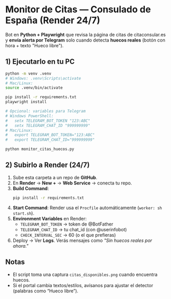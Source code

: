 
# Monitor de Citas — Consulado de España (Render 24/7)

Bot en **Python + Playwright** que revisa la página de citas de citaconsular.es y **envía alerta por Telegram** solo cuando detecta **huecos reales** (botón con hora + texto "Hueco libre").

## 1) Ejecutarlo en tu PC

```bash
python -m venv .venv
# Windows: .venv\Scripts\activate
# Mac/Linux:
source .venv/bin/activate

pip install -r requirements.txt
playwright install

# Opcional: variables para Telegram
# Windows PowerShell:
#   setx TELEGRAM_BOT_TOKEN "123:ABC"
#   setx TELEGRAM_CHAT_ID "999999999"
# Mac/Linux:
#   export TELEGRAM_BOT_TOKEN="123:ABC"
#   export TELEGRAM_CHAT_ID="999999999"

python monitor_citas_huecos.py
```

## 2) Subirlo a Render (24/7)

1. Sube esta carpeta a un repo de **GitHub**.
2. En **Render** → **New +** → **Web Service** → conecta tu repo.
3. **Build Command**:
   ```bash
   pip install -r requirements.txt
   ```
4. **Start Command**: Render usa el `Procfile` automáticamente (`worker: sh start.sh`).
5. **Environment Variables** en Render:
   - `TELEGRAM_BOT_TOKEN` → token de @BotFather
   - `TELEGRAM_CHAT_ID` → tu chat_id (con @userinfobot)
   - `CHECK_INTERVAL_SEC` → 60 (o el que prefieras)
6. Deploy → Ver **Logs**. Verás mensajes como _"Sin huecos reales por ahora."_


## Notas

- El script toma una captura `citas_disponibles.png` cuando encuentra huecos.
- Si el portal cambia textos/estilos, avísanos para ajustar el detector (palabras como “Hueco libre”).

